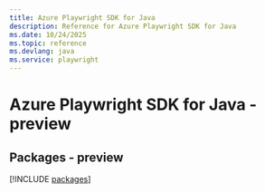 ```yaml
---
title: Azure Playwright SDK for Java
description: Reference for Azure Playwright SDK for Java
ms.date: 10/24/2025
ms.topic: reference
ms.devlang: java
ms.service: playwright
---
```

# Azure Playwright SDK for Java - preview
## Packages - preview
[!INCLUDE [packages](playwright-index.md)]